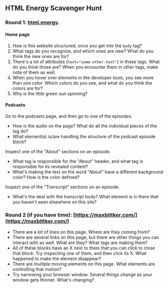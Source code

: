 ## HTML Energy Scavenger Hunt

### Round 1: [html.energy](https://html.energy/).

#### Home page
1. How is this website structured, once you get into the `body` tag?
2. What tags do you recognize, and which ones are new? What do you think the new ones are for?
3. There's a lot of attributes (`text="some-other-text"`) in these tags. What do you think those are? When you encounter them in other tags, make note of them as well.
4. When you hover over elements in the developer tools, you see more than one color. Which colors do you see, and what do you think the colors are for?
5. Why is the little green sun spinning?

#### Podcasts
Go to the podcasts page, and then go to one of the episodes.

* How is the audio on the page? What do all the individual pieces of the tag do?
* What element(s) is/are handling the structure of the podcast episode block?

Inspect one of the "About" sections on an episode.

* What tag is responsible for the "About" header, and what tag is responsible for its revealed content?
* What's making the text on the word "About" have a different background color? How is the color defined?

Inspect one of the "Transcript" sections on an episode.

* What's the deal with the transcript body? What element is in there that you haven't seen elsewhere on this site?

### Round 2 (if you have time): [https://maxbittker.com/](https://maxbittker.com/)

* There are a *lot* of lines on this page. Where are they coming from?
* There are several links on this page, but there are other things you can interact with as well. What are they? What tags are making them?
* All of these blocks have an X next to them that you can click to close that block. Try inspecting one of them, and then click its X. What happened to make the element disappear?
* There are multiple moving elements on this page. What elements are controlling that motion?
* Try narrowing your browser window. Several things change as your window gets thinner. What's changing?
